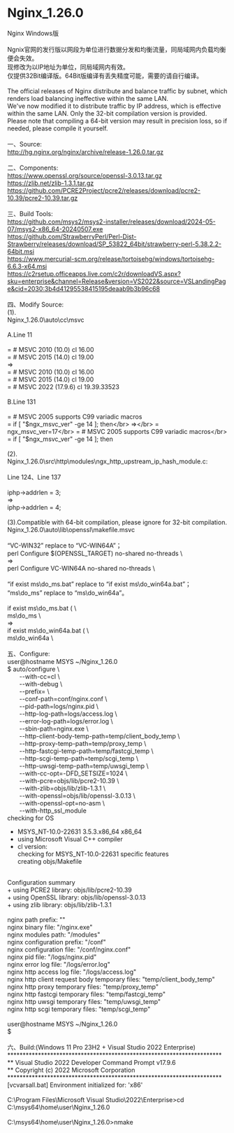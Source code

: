 # Nginx_1.26.0
Nginx Windows版</br>
</br>
Ngnix官网的发行版以网段为单位进行数据分发和均衡流量，同局域网内负载均衡便会失效。</br>
现修改为以IP地址为单位，同局域网内有效。</br>
仅提供32Bit编译版。64Bit版编译有丢失精度可能，需要的请自行编译。</br></br>
The official releases of Nginx distribute and balance traffic by subnet, which renders load balancing ineffective within the same LAN.</br>
We've now modified it to distribute traffic by IP address, which is effective within the same LAN. Only the 32-bit compilation version is provided. 
Please note that compiling a 64-bit version may result in precision loss, so if needed, please compile it yourself.</br>
</br>
一、Source:</br>
http://hg.nginx.org/nginx/archive/release-1.26.0.tar.gz</br>
</br>
二、Components:</br>
https://www.openssl.org/source/openssl-3.0.13.tar.gz</br>
https://zlib.net/zlib-1.3.1.tar.gz</br>
https://github.com/PCRE2Project/pcre2/releases/download/pcre2-10.39/pcre2-10.39.tar.gz</br>
</br>
三、Build Tools:</br>
https://github.com/msys2/msys2-installer/releases/download/2024-05-07/msys2-x86_64-20240507.exe</br>
https://github.com/StrawberryPerl/Perl-Dist-Strawberry/releases/download/SP_53822_64bit/strawberry-perl-5.38.2.2-64bit.msi</br>
https://www.mercurial-scm.org/release/tortoisehg/windows/tortoisehg-6.6.3-x64.msi</br>
https://c2rsetup.officeapps.live.com/c2r/downloadVS.aspx?sku=enterprise&channel=Release&version=VS2022&source=VSLandingPage&cid=2030:3b4d41295538415195deaab9b3b96c68</br>
</br>
四、Modify Source:</br>
(1).</br>
Nginx_1.26.0\auto\cc\msvc</br>
</br>
A.Line 11</br>
</br>
= # MSVC 2010 (10.0)                        cl 16.00</br>
= # MSVC 2015 (14.0)                        cl 19.00</br>
⇒</br>
= # MSVC 2010 (10.0)                        cl 16.00</br>
= # MSVC 2015 (14.0)                        cl 19.00</br>
= # MSVC 2022 (17.9.6)                      cl 19.39.33523</br>
</br>
B.Line 131</br>
</br>
= # MSVC 2005 supports C99 variadic macros</br>
= if [ "$ngx_msvc_ver" -ge 14 ]; then</br>
⇒</br>
= ngx_msvc_ver=17</br>
= # MSVC 2005 supports C99 variadic macros</br>
= if [ "$ngx_msvc_ver" -ge 14 ]; then</br>
</br>
(2).</br>
Nginx_1.26.0\src\http\modules\ngx_http_upstream_ip_hash_module.c:</br>
</br>
Line 124、Line 137</br>
</br>
iphp->addrlen = 3;</br>
⇒</br>
iphp->addrlen = 4;</br>
</br>
(3).Compatible with 64-bit compilation, please ignore for 32-bit compilation.</br>
Nginx_1.26.0\auto\lib\openssl\makefile.msvc</br>
</br>
“VC-WIN32” replace to “VC-WIN64A”；</br>
	perl Configure $(OPENSSL_TARGET) no-shared no-threads		\\</br>
⇒</br>
	perl Configure VC-WIN64A no-shared no-threads		\\</br>
</br>
“if exist ms\do_ms.bat” replace to “if exist ms\do_win64a.bat”；</br>
“ms\do_ms” replace to “ms\do_win64a”。</br>
</br>
	if exist ms\do_ms.bat (						\\</br>
		ms\do_ms						\\</br>
⇒</br>
	if exist ms\do_win64a.bat (						\\</br>
		ms\do_win64a						\\</br>
</br>
五、Configure:</br>
user@hostname MSYS ~/Nginx_1.26.0</br>
$ auto/configure \\</br>
&nbsp;&nbsp;&nbsp;&nbsp;&nbsp;&nbsp;    --with-cc=cl \\</br>
&nbsp;&nbsp;&nbsp;&nbsp;&nbsp;&nbsp;    --with-debug \\</br>
&nbsp;&nbsp;&nbsp;&nbsp;&nbsp;&nbsp;    --prefix= \\</br>
&nbsp;&nbsp;&nbsp;&nbsp;&nbsp;&nbsp;    --conf-path=conf/nginx.conf \\</br>
&nbsp;&nbsp;&nbsp;&nbsp;&nbsp;&nbsp;    --pid-path=logs/nginx.pid \\</br>
&nbsp;&nbsp;&nbsp;&nbsp;&nbsp;&nbsp;    --http-log-path=logs/access.log \\</br>
&nbsp;&nbsp;&nbsp;&nbsp;&nbsp;&nbsp;    --error-log-path=logs/error.log \\</br>
&nbsp;&nbsp;&nbsp;&nbsp;&nbsp;&nbsp;    --sbin-path=nginx.exe \\</br>
&nbsp;&nbsp;&nbsp;&nbsp;&nbsp;&nbsp;    --http-client-body-temp-path=temp/client_body_temp \\</br>
&nbsp;&nbsp;&nbsp;&nbsp;&nbsp;&nbsp;    --http-proxy-temp-path=temp/proxy_temp \\</br>
&nbsp;&nbsp;&nbsp;&nbsp;&nbsp;&nbsp;    --http-fastcgi-temp-path=temp/fastcgi_temp \\</br>
&nbsp;&nbsp;&nbsp;&nbsp;&nbsp;&nbsp;    --http-scgi-temp-path=temp/scgi_temp \\</br>
&nbsp;&nbsp;&nbsp;&nbsp;&nbsp;&nbsp;    --http-uwsgi-temp-path=temp/uwsgi_temp \\</br>
&nbsp;&nbsp;&nbsp;&nbsp;&nbsp;&nbsp;    --with-cc-opt=-DFD_SETSIZE=1024 \\</br>
&nbsp;&nbsp;&nbsp;&nbsp;&nbsp;&nbsp;    --with-pcre=objs/lib/pcre2-10.39 \\</br>
&nbsp;&nbsp;&nbsp;&nbsp;&nbsp;&nbsp;    --with-zlib=objs/lib/zlib-1.3.1 \\</br>
&nbsp;&nbsp;&nbsp;&nbsp;&nbsp;&nbsp;    --with-openssl=objs/lib/openssl-3.0.13 \\</br>
&nbsp;&nbsp;&nbsp;&nbsp;&nbsp;&nbsp;    --with-openssl-opt=no-asm \\</br>
&nbsp;&nbsp;&nbsp;&nbsp;&nbsp;&nbsp;    --with-http_ssl_module</br>
checking for OS</br>
 + MSYS_NT-10.0-22631 3.5.3.x86_64 x86_64</br>
 + using Microsoft Visual C++ compiler</br>
 + cl version:</br>
checking for MSYS_NT-10.0-22631 specific features</br>
creating objs/Makefile</br>
</br>
Configuration summary</br>
  + using PCRE2 library: objs/lib/pcre2-10.39</br>
  + using OpenSSL library: objs/lib/openssl-3.0.13</br>
  + using zlib library: objs/lib/zlib-1.3.1</br>
</br>
  nginx path prefix: ""</br>
  nginx binary file: "/nginx.exe"</br>
  nginx modules path: "/modules"</br>
  nginx configuration prefix: "/conf"</br>
  nginx configuration file: "/conf/nginx.conf"</br>
  nginx pid file: "/logs/nginx.pid"</br>
  nginx error log file: "/logs/error.log"</br>
  nginx http access log file: "/logs/access.log"</br>
  nginx http client request body temporary files: "temp/client_body_temp"</br>
  nginx http proxy temporary files: "temp/proxy_temp"</br>
  nginx http fastcgi temporary files: "temp/fastcgi_temp"</br>
  nginx http uwsgi temporary files: "temp/uwsgi_temp"</br>
  nginx http scgi temporary files: "temp/scgi_temp"</br>
</br>
user@hostname MSYS ~/Nginx_1.26.0</br>
$</br>
</br>
六、Build:(Windows 11 Pro 23H2 + Visual Studio 2022 Enterprise)</br>
**********************************************************************</br>
** Visual Studio 2022 Developer Command Prompt v17.9.6</br>
** Copyright (c) 2022 Microsoft Corporation</br>
**********************************************************************</br>
[vcvarsall.bat] Environment initialized for: 'x86'</br>
</br>
C:\Program Files\Microsoft Visual Studio\2022\Enterprise>cd C:\msys64\home\user\Nginx_1.26.0</br>
</br>
C:\msys64\home\user\Nginx_1.26.0>nmake</br>
</br>


